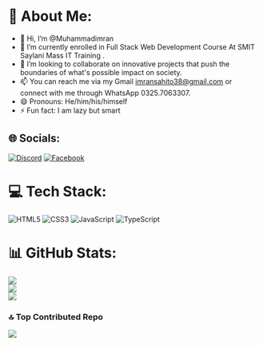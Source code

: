 # 💫 About Me:
- 👋 Hi, I’m @Muhammadimran<br>
- 🌱 I’m currently enrolled in Full Stack Web Development Course At SMIT Saylani Mass IT Training . <br>
- 💞 I’m looking to collaborate on innovative projects that push the boundaries of what's possible impact on society.<br>
- 📫 You can reach me via my Gmail imransahito38@gmail.com or connect with me through WhatsApp 0325.7063307.<br>
- 😄 Pronouns: He/him/his/himself<br>
- ⚡ Fun fact: I am lazy but smart


## 🌐 Socials:
[![Discord](https://img.shields.io/badge/Discord-%237289DA.svg?logo=discord&logoColor=white)](https://discord.gg/muhammadimran0577) [![Facebook](https://img.shields.io/badge/Facebook-%231877F2.svg?logo=Facebook&logoColor=white)](https://facebook.com/https://www.facebook.com/profile.php?id=100083745652554&mibextid=ZbWKwL) 

# 💻 Tech Stack:
![HTML5](https://img.shields.io/badge/html5-%23E34F26.svg?style=for-the-badge&logo=html5&logoColor=white) ![CSS3](https://img.shields.io/badge/css3-%231572B6.svg?style=for-the-badge&logo=css3&logoColor=white) ![JavaScript](https://img.shields.io/badge/javascript-%23323330.svg?style=for-the-badge&logo=javascript&logoColor=%23F7DF1E) ![TypeScript](https://img.shields.io/badge/typescript-%23007ACC.svg?style=for-the-badge&logo=typescript&logoColor=white)
# 📊 GitHub Stats:
![](https://github-readme-stats.vercel.app/api?username=imransahito55&theme=city_light&hide_border=false&include_all_commits=false&count_private=false)<br/>
![](https://github-readme-streak-stats.herokuapp.com/?user=imransahito55&theme=city_light&hide_border=false)<br/>
![](https://github-readme-stats.vercel.app/api/top-langs/?username=imransahito55&theme=city_light&hide_border=false&include_all_commits=false&count_private=false&layout=compact)

### 🔝 Top Contributed Repo
![](https://github-contributor-stats.vercel.app/api?username=imransahito55&limit=5&theme=flat&combine_all_yearly_contributions=true)

<!-- Proudly created with GPRM ( https://gprm.itsvg.in ) -->

<!---
imransahito55/imransahito55 is a ✨ special ✨ repository because its `README.md` (this file) appears on your GitHub profile.
You can click the Preview link to take a look at your changes.
--->
